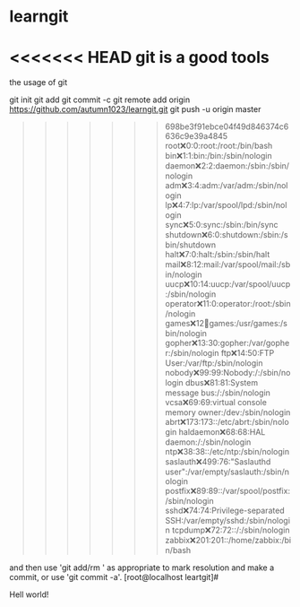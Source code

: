 # learngit
<<<<<<< HEAD
git is a good tools
=======
the usage of git

git init 
git add 
git commit -c 
git remote add origin https://github.com/autumn1023/learngit.git
git push -u origin master
>>>>>>> 698be3f91ebce04f49d846374c6636c9e39a4845
root:x:0:0:root:/root:/bin/bash
bin:x:1:1:bin:/bin:/sbin/nologin
daemon:x:2:2:daemon:/sbin:/sbin/nologin
adm:x:3:4:adm:/var/adm:/sbin/nologin
lp:x:4:7:lp:/var/spool/lpd:/sbin/nologin
sync:x:5:0:sync:/sbin:/bin/sync
shutdown:x:6:0:shutdown:/sbin:/sbin/shutdown
halt:x:7:0:halt:/sbin:/sbin/halt
mail:x:8:12:mail:/var/spool/mail:/sbin/nologin
uucp:x:10:14:uucp:/var/spool/uucp:/sbin/nologin
operator:x:11:0:operator:/root:/sbin/nologin
games:x:12:100:games:/usr/games:/sbin/nologin
gopher:x:13:30:gopher:/var/gopher:/sbin/nologin
ftp:x:14:50:FTP User:/var/ftp:/sbin/nologin
nobody:x:99:99:Nobody:/:/sbin/nologin
dbus:x:81:81:System message bus:/:/sbin/nologin
vcsa:x:69:69:virtual console memory owner:/dev:/sbin/nologin
abrt:x:173:173::/etc/abrt:/sbin/nologin
haldaemon:x:68:68:HAL daemon:/:/sbin/nologin
ntp:x:38:38::/etc/ntp:/sbin/nologin
saslauth:x:499:76:"Saslauthd user":/var/empty/saslauth:/sbin/nologin
postfix:x:89:89::/var/spool/postfix:/sbin/nologin
sshd:x:74:74:Privilege-separated SSH:/var/empty/sshd:/sbin/nologin
tcpdump:x:72:72::/:/sbin/nologin
zabbix:x:201:201::/home/zabbix:/bin/bash

and then use 'git add/rm <file>' as
appropriate to mark resolution and make a commit, or use 'git commit -a'.
[root@localhost leartgit]# 

Hell world!
